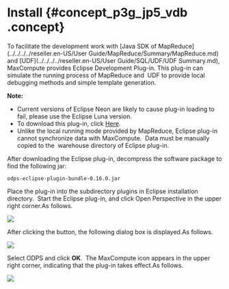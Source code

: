 # Install {#concept_p3g_jp5_vdb .concept}

To facilitate the development work with [Java SDK of MapReduce](../../../../reseller.en-US/User Guide/MapReduce/Summary/MapReduce.md) and [UDF](../../../../reseller.en-US/User Guide/SQL/UDF/UDF Summary.md), MaxCompute provides Eclipse Development Plug-in. This plug-in can simulate the running process of MapReduce and  UDF to provide local debugging methods and simple template generation.

**Note:** 

-   Current versions of Eclipse Neon are likely to cause plug-in loading to fail, please use the Eclipse Luna version.
-   To download this plug-in, click [Here](https://docs-aliyun.cn-hangzhou.oss.aliyun-inc.com/cn/odps/0.0.90/assets/download/odps-eclipse-plugin-bundle-0.16.0.zip).
-   Unlike the local running mode provided by MapReduce, Eclipse plug-in cannot synchronize data with MaxCompute.  Data must be manually copied to the  warehouse directory of Eclipse plug-in.

After downloading the Eclipse plug-in, decompress the software package to find the following jar:

```
odps-eclipse-plugin-bundle-0.16.0.jar
```

Place the plug-in into the subdirectory plugins in Eclipse installation directory.  Start the Eclipse plug-in, and click Open Perspective in the upper right corner.As follows.

![](http://static-aliyun-doc.oss-cn-hangzhou.aliyuncs.com/assets/img/12150/15450137702933_en-US.png)

After clicking the button, the following dialog box is displayed.As follows.

![](http://static-aliyun-doc.oss-cn-hangzhou.aliyuncs.com/assets/img/12150/15450137702934_en-US.png)

Select ODPS and click **OK**.  The MaxCompute icon appears in the upper right corner, indicating that the plug-in takes effect.As follows.

![](http://static-aliyun-doc.oss-cn-hangzhou.aliyuncs.com/assets/img/12150/15450137702935_en-US.png)

